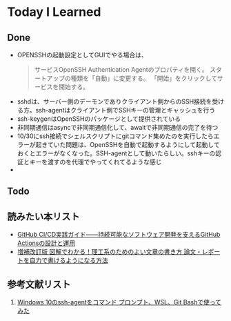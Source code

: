 # Today I Learned

## Done
- OPENSSHの起動設定としてGUIでやる場合は、
  > サービスOpenSSH Authentication Agentのプロパティを開く。
スタートアップの種類を「自動」に変更する。
「開始」をクリックしてサービスを開始する。
- sshdは、サーバー側のデーモンでありクライアント側からのSSH接続を受ける方。ssh-agentはクライアント側でSSHキーの管理とキャッシュを行う
- ssh-keygenはOpenSSHのパッケージとして提供されている
- 非同期通信はasyncで非同期通信化して、awaitで非同期通信の完了を待つ
- 10/30にssh接続でシェルスクリプトにgitコマンド集めたのを実行したらエラーが起きていた問題は、OpenSSHを自動で起動するようにして起動しておくとエラーがなくなった。SSH-agentとして動いたらしい。sshキーの認証とキーを渡すのを代理でやってくれてるような感じ
- 

## Todo

## 読みたい本リスト
- [GitHub CI/CD実践ガイド――持続可能なソフトウェア開発を支えるGitHub Actionsの設計と運用](https://www.amazon.co.jp/GitHub-CI-CD%E5%AE%9F%E8%B7%B5%E3%82%AC%E3%82%A4%E3%83%89%E2%80%95%E2%80%95%E6%8C%81%E7%B6%9A%E5%8F%AF%E8%83%BD%E3%81%AA%E3%82%BD%E3%83%95%E3%83%88%E3%82%A6%E3%82%A7%E3%82%A2%E9%96%8B%E7%99%BA%E3%82%92%E6%94%AF%E3%81%88%E3%82%8BGitHub-Actions%E3%81%AE%E8%A8%AD%E8%A8%88%E3%81%A8%E9%81%8B%E7%94%A8-%E3%82%A8%E3%83%B3%E3%82%B8%E3%83%8B%E3%82%A2%E9%81%B8%E6%9B%B8/dp/4297141736/ref=sr_1_1?__mk_ja_JP=%E3%82%AB%E3%82%BF%E3%82%AB%E3%83%8A&sr=8-1)
- [増補改訂版 図解でわかる！理工系のためのよい文章の書き方 論文・レポートを自力で書けるようになる方法](https://www.amazon.co.jp/dp/4798186775?psc=1)

## 参考文献リスト
1. [Windows 10のssh-agentをコマンド プロンプト、WSL、Git Bashで使ってみた](https://qiita.com/q1701/items/3cdc2d7ef7a3539f351d)